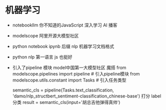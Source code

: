 # 机器学习

- notebookllm
    你不知道的JavaScript 深入学习
    AI 播客

- modelscope
    阿里开源大模型社区
- python  notebook
  ipynb  后缀
  nlp  机器学习文档格式

- python
  nlp 第一语言
  js 也挺好

- 引入了pipeline 模块
  model中国第一大模型社区
  魔搭
  from modelscope.pipelines import pipeline  # 引入pipeline模块
  from modelscope.utils.constant import Tasks  # 引入任务类型

  semantic_cls = pipeline(Tasks.text_classification, 'damo/nlp_structbert_sentiment-classification_chinese-base')
  打分 label分类
  result = semantic_cls(input='胡总吉他弹得真帅')